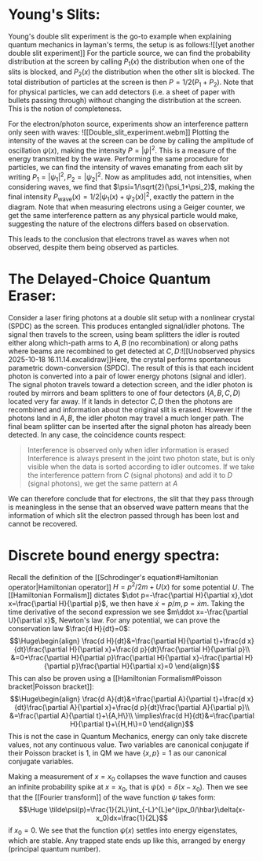 
# Young's Slits:

Young's double slit experiment is the go-to example when explaining quantum mechanics in layman's terms, the setup is as follows:![[yet another double slit experiment]]
For the particle source, we can find the probability distribution at the screen by calling $P_1(x)$ the distribution when one of the slits is blocked, and $P_2(x)$ the distribution when the other slit is blocked. The total distribution of particles at the screen is then $P=1/2(P_1+P_2)$. Note that for physical particles, we can add detectors (i.e. a sheet of paper with bullets passing through) without changing the distribution at the screen. This is the notion of completeness.

For the electron/photon source, experiments show an interference pattern only seen with waves:
![[Double_slit_experiment.webm]]
Plotting the intensity of the waves at the screen can be done by calling the amplitude of oscillation $\psi(x)$, making the intensity $P=|\psi|^2$. This is a measure of the energy transmitted by the wave. Performing the same procedure for particles, we can find the intensity of waves emanating from each slit by writing $P_1=|\psi_1|^2,P_2=|\psi_2|^2$. Now as amplitudes add, not intensities, when considering waves, we find that $\psi=1/\sqrt{2}(\psi_1+\psi_2)$, making the final intensity $P_\text{wave}(x)=1/2|\psi_1(x)+\psi_2(x)|^2$, exactly the pattern in the diagram. Note that when measuring electrons using a Geiger counter, we get the same interference pattern as any physical particle would make, suggesting the nature of the electrons differs based on observation.

This leads to the conclusion that electrons travel as waves when not observed, despite them being observed as particles.

# The Delayed-Choice Quantum Eraser:

Consider a laser firing photons at a double slit setup with a nonlinear crystal (SPDC) as the screen. This produces entangled signal/idler photons. The signal then travels to the screen, using beam splitters the idler is routed either along which-path arms to $A,B$ (no recombination) or along paths where beams are recombined to get detected at $C,D$:![[Unobserved physics 2025-10-18 16.11.14.excalidraw]]Here, the crystal performs spontaneous parametric down-conversion (SPDC). The result of this is that each incident photon is converted into a pair of lower energy photons (signal and idler). The signal photon travels toward a detection screen, and the idler photon is routed by mirrors and beam splitters to one of four detectors ($A,B,C,D$) located very far away. If it lands in detector $C,D$ then the photons are recombined and information about the original slit is erased. However if the photons land in $A,B$, the idler photon may travel a much longer path. The final beam splitter can be inserted after the signal photon has already been detected. In any case, the coincidence counts respect:
> Interference is observed only when idler information is erased
> Interference is always present in the joint two photon state, but is only visible when the data is sorted according to idler outcomes. If we take the interference pattern from $C$ (signal photons) and add it to $D$ (signal photons), we get the same pattern at $A$

We can therefore conclude that for electrons, the slit that they pass through is meaningless in the sense that an observed wave pattern means that the information of which slit the electron passed through has been lost and cannot be recovered.
# Discrete bound energy spectra:

Recall the definition of the [[Schrodinger's equation#Hamiltonian operator|Hamiltonian operator]] $H=p^2/2m+U(x)$ for some potential $U$. The [[Hamiltonian Formalism]] dictates $\dot p=-\frac{\partial H}{\partial x},\dot x=\frac{\partial H}{\partial p}$, we then have $\dot x=p/m,p=\dot xm$. Taking the time derivative of the second expression we see $m\ddot x=-\frac{\partial U}{\partial x}$, Newton's law. For any potential, we can prove the conservation law $\frac{d H}{dt}=0$:$$\Huge\begin{align}
\frac{d H}{dt}&=\frac{\partial H}{\partial t}+\frac{d x}{dt}\frac{\partial H}{\partial x}+\frac{d p}{dt}\frac{\partial H}{\partial p}\\
&=0+\frac{\partial H}{\partial p}\frac{\partial H}{\partial x}-\frac{\partial H}{\partial p}\frac{\partial H}{\partial x}=0
\end{align}$$This can also be proven using a [[Hamiltonian Formalism#Poisson bracket|Poisson bracket]]:$$\Huge\begin{align}
\frac{d A}{dt}&=\frac{\partial A}{\partial t}+\frac{d x}{dt}\frac{\partial A}{\partial x}+\frac{d p}{dt}\frac{\partial A}{\partial p}\\
&=\frac{\partial A}{\partial t}+\{A,H\}\\
\implies\frac{d H}{dt}&=\frac{\partial H}{\partial t}+\{H,H\}=0
\end{align}$$This is not the case in Quantum Mechanics, energy can only take discrete values, not any continuous value. Two variables are canonical conjugate if their Poisson bracket is $1$, in QM we have $\{x,p\}=1$ as our canonical conjugate variables.

Making a measurement of $x=x_0$ collapses the wave function and causes an infinite probability spike at $x=x_0$, that is $\psi(x)=\delta(x-x_0)$. Then we see that the [[Fourier transform]] of the wave function $\psi$ takes form:$$\Huge \tilde\psi(p)=\frac{1}{2L}\int_{-L}^{L}e^{ipx_0/\hbar}\delta(x-x_0)dx=\frac{1}{2L}$$if $x_0=0$. We see that the function $\psi(x)$ settles into energy eigenstates, which are stable. Any trapped state ends up like this, arranged by energy (principal quantum number).